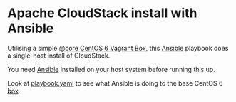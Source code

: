 # Apache CloudStack install with Ansible

Utilising a simple 
[@core CentOS 6 Vagrant Box](http://vntx.cc/boxes/centos65.box), this 
[Ansible](http://ansible.com) playbook does a single-host install of
CloudStack.

You need [Ansible](http://ansible.com) installed on your host system before 
running this up.

Look at
[playbook.yaml](http://github.com/phips/ansible-cs/blob/master/playbook.yaml) 
to see what Ansible is doing to the base CentOS 6
[box](http://docs.vagrantup.com/v2/virtualbox/boxes.html).

